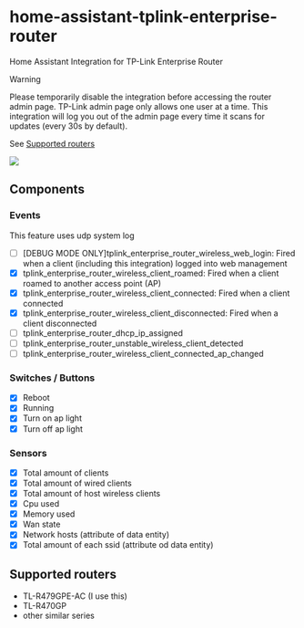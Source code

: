 # home-assistant-tplink-enterprise-router

Home Assistant Integration for TP-Link Enterprise Router

> [!WARNING]
> Please temporarily disable the integration before accessing the router admin page. TP-Link admin page only allows one user at a time. This integration will log you out of the admin page every time it scans for updates (every 30s by default).

See [Supported routers](#supports)

<img src="https://raw.githubusercontent.com/copydog/home-assistant-tplink-enterprise-router/refs/heads/main/docs/media/screenshot.png">

## Components
### Events
This feature uses udp system log 

- [ ] [DEBUG MODE ONLY]tplink_enterprise_router_wireless_web_login: Fired when a client (including this integration) logged into web management
- [x] tplink_enterprise_router_wireless_client_roamed: Fired when a client roamed to another access point (AP)
- [x] tplink_enterprise_router_wireless_client_connected: Fired when a client connected
- [x] tplink_enterprise_router_wireless_client_disconnected: Fired when a client disconnected
- [ ] tplink_enterprise_router_dhcp_ip_assigned
- [ ] tplink_enterprise_router_unstable_wireless_client_detected
- [ ] tplink_enterprise_router_wireless_client_connected_ap_changed

### Switches / Buttons
- [x] Reboot
- [x] Running
- [x] Turn on ap light
- [x] Turn off ap light

### Sensors
- [x] Total amount of clients
- [x] Total amount of wired clients
- [x] Total amount of host wireless clients
- [x] Cpu used
- [x] Memory used
- [x] Wan state
- [x] Network hosts (attribute of data entity)
- [x] Total amount of each ssid (attribute od data entity)

## <a id="supports">Supported routers</a>
- TL-R479GPE-AC (I use this)
- TL-R470GP
- other similar series